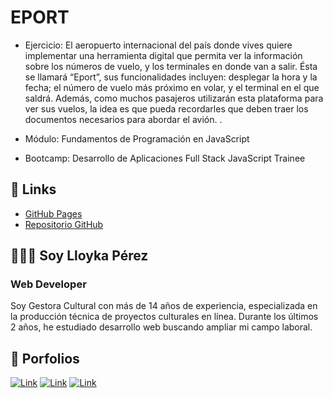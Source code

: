 # EPORT

* Ejercicio: El aeropuerto internacional del país donde vives quiere implementar una herramienta digital que permita ver la información sobre los números de vuelo, y los terminales en donde van a salir. Ésta se llamará “Eport”, sus funcionalidades incluyen: desplegar la hora y la fecha; el número de vuelo más próximo en volar, y el terminal en el que saldrá. Además, como muchos pasajeros utilizarán esta plataforma para ver sus vuelos, la idea es que pueda recordarles que deben traer los documentos necesarios para abordar el avión. .

* Módulo: Fundamentos de Programación en JavaScript

* Bootcamp: Desarrollo de Aplicaciones Full Stack JavaScript Trainee

## 🔗 Links

- [GitHub Pages](https://lloykaperez.github.io/EPORT/)
- [Repositorio GitHub](https://github.com/lloykaperez/EPORT)


## 👩🏻‍💻 Soy Lloyka Pérez 

### Web Developer

Soy Gestora Cultural con más de 14 años de experiencia, especializada en la producción técnica de proyectos culturales en línea. Durante los últimos 2 años, he estudiado desarrollo web buscando ampliar mi campo laboral. 

## 💼 Porfolios

[![Link](https://img.shields.io/badge/github-%23121011.svg?style=for-the-badge&logo=github&logoColor=white)](https://github.com/lloykaperez)
[![Link](https://img.shields.io/badge/Behance-1769ff?style=for-the-badge&logo=behance&logoColor=white)](https://www.behance.net/lloykaperez)
[![Link](https://img.shields.io/badge/linkedin-%230077B5.svg?style=for-the-badge&logo=linkedin&logoColor=white)](https://www.linkedin.com/in/lloykaperez/)
